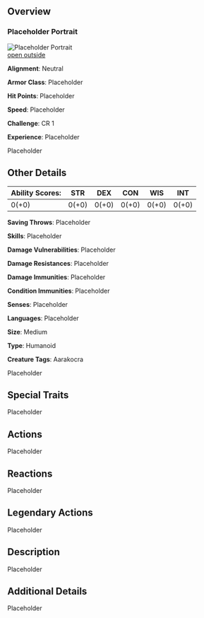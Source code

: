## Overview

### Placeholder Portrait

![Placeholder Portrait](https://publish-01.obsidian.md/access/36b98e212e9d73fe1bd4813f96b0fd71/z_Assets/Misc/ImagePlaceholder.png)  
[open outside](https://obsidianttrpgtutorials.com/z_Assets/Misc/ImagePlaceholder.png)

**Alignment**: Neutral

**Armor Class**: Placeholder

**Hit Points**: Placeholder

**Speed**: Placeholder

**Challenge**: CR 1

**Experience**: Placeholder

Placeholder

## Other Details

|**Ability Scores**:|STR|DEX|CON|WIS|INT|
|---|---|---|---|---|---|
|0(+0)|0(+0)|0(+0)|0(+0)|0(+0)|0(+0)|

**Saving Throws**: Placeholder

**Skills**: Placeholder

**Damage Vulnerabilities**: Placeholder

**Damage Resistances**: Placeholder

**Damage Immunities**: Placeholder

**Condition Immunities**: Placeholder

**Senses**: Placeholder

**Languages**: Placeholder

**Size**: Medium

**Type**: Humanoid

**Creature Tags**: Aarakocra

Placeholder

## Special Traits

Placeholder

## Actions

Placeholder

## Reactions

Placeholder

## Legendary Actions

Placeholder

## Description

Placeholder

## Additional Details 

Placeholder
